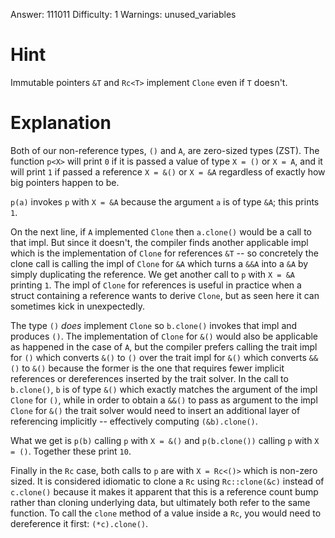 Answer: 111011
Difficulty: 1
Warnings: unused_variables

# Hint

Immutable pointers `&T` and `Rc<T>` implement `Clone` even if `T` doesn't.

# Explanation

Both of our non-reference types, `()` and `A`, are zero-sized types (ZST). The
function `p<X>` will print `0` if it is passed a value of type `X = ()` or `X =
A`, and it will print `1` if passed a reference `X = &()` or `X = &A` regardless
of exactly how big pointers happen to be.

`p(a)` invokes `p` with `X = &A` because the argument `a` is of type `&A`; this
prints `1`.

On the next line, if `A` implemented `Clone` then `a.clone()` would be a call to
that impl. But since it doesn't, the compiler finds another applicable impl
which is the implementation of `Clone` for references `&T` -- so concretely the
clone call is calling the impl of `Clone` for `&A` which turns a `&&A` into a
`&A` by simply duplicating the reference. We get another call to `p` with `X =
&A` printing `1`. The impl of `Clone` for references is useful in practice when
a struct containing a reference wants to derive `Clone`, but as seen here it can
sometimes kick in unexpectedly.

The type `()` _does_ implement `Clone` so `b.clone()` invokes that impl and
produces `()`. The implementation of `Clone` for `&()` would also be applicable
as happened in the case of `A`, but the compiler prefers calling the trait impl
for `()` which converts `&()` to `()` over the trait impl for `&()` which
converts `&&()` to `&()` because the former is the one that requires fewer
implicit references or dereferences inserted by the trait solver. In the call to
`b.clone()`, `b` is of type `&()` which exactly matches the argument of the impl
`Clone` for `()`, while in order to obtain a `&&()` to pass as argument to the
impl `Clone` for `&()` the trait solver would need to insert an additional layer
of referencing implicitly -- effectively computing `(&b).clone()`.

What we get is `p(b)` calling `p` with `X = &()` and `p(b.clone())` calling `p`
with `X = ()`. Together these print `10`.

Finally in the `Rc` case, both calls to `p` are with `X = Rc<()>` which is
non-zero sized. It is considered idiomatic to clone a `Rc` using `Rc::clone(&c)`
instead of `c.clone()` because it makes it apparent that this is a reference
count bump rather than cloning underlying data, but ultimately both refer to the
same function. To call the `clone` method of a value inside a `Rc`, you would
need to dereference it first: `(*c).clone()`.
